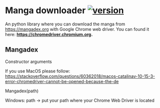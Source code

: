 # Manga downloader [![version](https://img.shields.io/badge/version-1.0.0-blue.svg)](https://semver.org)

An python library where you can download the manga from https://mangadex.org with Google Chrome web driver. 
You can found it here: **https://chromedriver.chromium.org.**

## Mangadex 

Constructor arguments

If you use MacOS please follow: https://stackoverflow.com/questions/60362018/macos-catalinav-10-15-3-error-chromedriver-cannot-be-opened-because-the-de

Mangadex(path)

Windows:
  path -> put your path where your Chrome Web Driver is located
  

